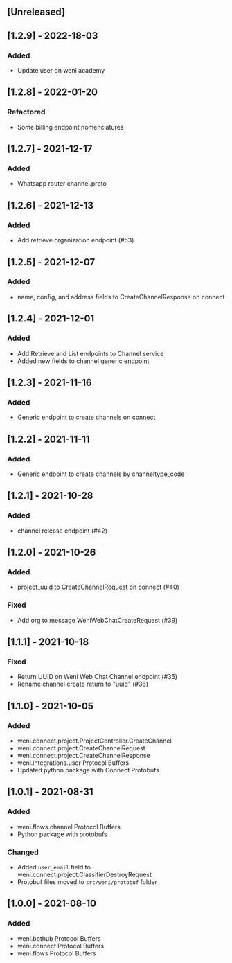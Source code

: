 ## [Unreleased]
## [1.2.9] - 2022-18-03
### Added
- Update user on weni academy

## [1.2.8] - 2022-01-20
### Refactored
- Some billing endpoint nomenclatures

## [1.2.7] - 2021-12-17
### Added
- Whatsapp router channel.proto

## [1.2.6] - 2021-12-13
### Added
- Add retrieve organization endpoint (#53)

## [1.2.5] - 2021-12-07
### Added
- name, config, and address fields to CreateChannelResponse on connect

## [1.2.4] - 2021-12-01
### Added
- Add Retrieve and List endpoints to Channel service
- Added new fields to channel generic endpoint

## [1.2.3] - 2021-11-16
### Added
- Generic endpoint to create channels on connect

## [1.2.2] - 2021-11-11
### Added
- Generic endpoint to create channels by channeltype_code

## [1.2.1] - 2021-10-28
### Added
- channel release endpoint (#42)

## [1.2.0] - 2021-10-26
### Added
- project_uuid to CreateChannelRequest on connect (#40)

### Fixed
- Add org to message WeniWebChatCreateRequest (#39)

## [1.1.1] - 2021-10-18
### Fixed
- Return UUID on Weni Web Chat Channel endpoint (#35)
- Rename channel create return to "uuid" (#36)

## [1.1.0] - 2021-10-05
### Added
- weni.connect.project.ProjectController.CreateChannel
- weni.connect.project.CreateChannelRequest
- weni.connect.project.CreateChannelResponse
- weni.integrations.user Protocol Buffers
- Updated python package with Connect Protobufs

## [1.0.1] - 2021-08-31
### Added
- weni.flows.channel Protocol Buffers
- Python package with protobufs

### Changed
- Added `user_email` field to weni.connect.project.ClassifierDestroyRequest 
- Protobuf files moved to `src/weni/protobuf` folder

## [1.0.0] - 2021-08-10
### Added
- weni.bothub Protocol Buffers
- weni.connect Protocol Buffers
- weni.flows Protocol Buffers
